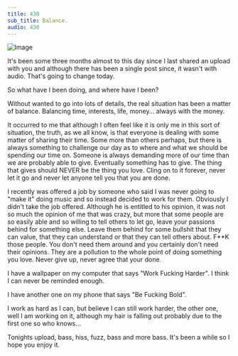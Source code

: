 ```yaml
---
title: 430
sub_title: Balance.
audio: 430
---
```


![Image](/assets/img/snd-430.png)

It's been some three months almost to this day since I last shared an upload with you and although there has been a single post since, it wasn't with audio. That's going to change today.

So what have I been doing, and where have I been?

Without wanted to go into lots of details, the real situation has been a matter of balance. Balancing time, interests, life, money… always with the money. 

It occurred to me that although I often feel like it is only me in this sort of situation, the truth, as we all know, is that everyone is dealing with some matter of sharing their time. Some more than others perhaps, but there is always something to challenge our day as to where and what we should be spending our time on. Someone is always demanding more of our time than we are probably able to give. Eventually something has to give. The thing that gives should NEVER be the thing you love. Cling on to it forever, never let it go and never let anyone tell you that you are done.

I recently was offered a job by someone who said I was never going to "make it" doing music and so instead decided to work for them. Obviously I didn't take the job offered. Although he is entitled to his opinion, it was not so much the opinion of me that was crazy, but more that some people are so easily able and so willing to tell others to let go, leave your passions behind for something else. Leave them behind for some bullshit that they can value, that they can understand or that they can tell others about. F**K those people. You don't need them around and you certainly don't need their opinions. They are a pollution to the whole point of doing something you love. Never give up, never agree that your done.

I have a wallpaper on my computer that says "Work Fucking Harder". I think I can never be reminded enough.

I have another one on my phone that says "Be Fucking Bold".

I work as hard as I can, but believe I can still work harder, the other one, well I am working on it, although my hair is falling out probably due to the first one so who knows…

Tonights upload, bass, hiss, fuzz, bass and more bass. It's been a while so I hope you enjoy it.




